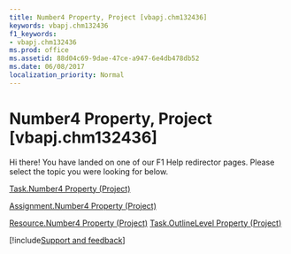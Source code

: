 ```yaml
---
title: Number4 Property, Project [vbapj.chm132436]
keywords: vbapj.chm132436
f1_keywords:
- vbapj.chm132436
ms.prod: office
ms.assetid: 88d04c69-9dae-47ce-a947-6e4db478db52
ms.date: 06/08/2017
localization_priority: Normal
---
```



# Number4 Property, Project [vbapj.chm132436]

Hi there! You have landed on one of our F1 Help redirector pages. Please select the topic you were looking for below.

[Task.Number4 Property (Project)](https://msdn.microsoft.com/library/10bc8216-afce-76c8-e7b0-172c48b22eba%28Office.15%29.aspx)

[Assignment.Number4 Property (Project)](https://msdn.microsoft.com/library/0e954fb2-bea7-e6ef-5070-87cab4f714c8%28Office.15%29.aspx)

[Resource.Number4 Property (Project)](https://msdn.microsoft.com/library/4b8caeb2-34da-83b7-2f9d-b8dc204fe13e%28Office.15%29.aspx)
[Task.OutlineLevel Property (Project)](https://msdn.microsoft.com/library/7b852e27-bdbc-ee01-4146-c22b929adfa5%28Office.15%29.aspx)

[!include[Support and feedback](~/includes/feedback-boilerplate.md)]